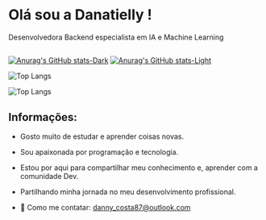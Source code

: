 # Olá sou a Danatielly !
Desenvolvedora Backend especialista em IA e Machine Learning
  
##


[![Anurag's GitHub stats-Dark](https://github-readme-stats.vercel.app/api?username=DanatiellyCosta-Dev&show_icons=true&theme=dark#gh-dark-mode-only)](https://github.com/anuraghazra/github-readme-stats#gh-dark-mode-only)
[![Anurag's GitHub stats-Light](https://github-readme-stats.vercel.app/api?username=DanatiellyCosta-Dev&show_icons=true&theme=default#gh-light-mode-only)](https://github.com/anuraghazra/github-readme-stats#gh-light-mode-only)


![Top Langs](https://github-readme-stats.vercel.app/api/top-langs/?username=DanatiellyCosta-Dev&size_weight=0.5&count_weight=0.5)

![Top Langs](https://github-readme-stats.vercel.app/api/top-langs/?username=DanatiellyCosta&hide=javascript,html)



##  Informações:
  - Gosto muito de estudar e aprender coisas novas.
  - Sou apaixonada por programação e tecnologia.
  - Estou por aqui para compartilhar meu conhecimento e, aprender com a comunidade Dev.
  - Partilhando minha jornada no meu desenvolvimento profissional.

    
  - 📧 Como me contatar: danny_costa87@outlook.com

    

